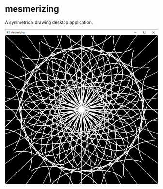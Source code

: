 # mesmerizing
A symmetrical drawing desktop application.

![Output sample](https://raw.githubusercontent.com/salih-demir/mesmerizing/master/mesmerizing.png)
